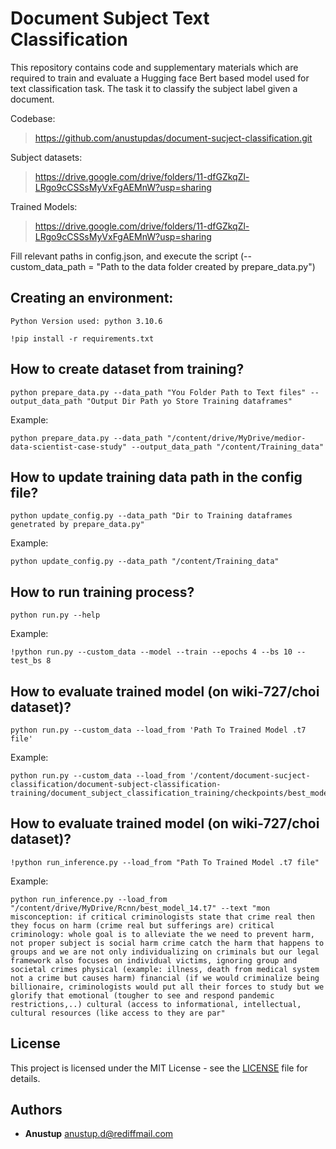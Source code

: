 # Document Subject Text Classification

This repository contains code and supplementary materials which are required to train and evaluate a Hugging face Bert based model
used for text classification task. The task it to classify the subject label given a document.


Codebase:
>  https://github.com/anustupdas/document-sucject-classification.git


Subject datasets:
>  https://drive.google.com/drive/folders/11-dfGZkqZl-LRgo9cCSSsMyVxFgAEMnW?usp=sharing 

Trained Models:
>  https://drive.google.com/drive/folders/11-dfGZkqZl-LRgo9cCSSsMyVxFgAEMnW?usp=sharing 



Fill relevant paths in config.json, and execute the script (--custom_data_path = "Path to the data folder created by prepare_data.py")


## Creating an environment:

    Python Version used: python 3.10.6
    
    !pip install -r requirements.txt

## How to create dataset from training?
    
    

    python prepare_data.py --data_path "You Folder Path to Text files" --output_data_path "Output Dir Path yo Store Training dataframes"

Example:
    
    python prepare_data.py --data_path "/content/drive/MyDrive/medior-data-scientist-case-study" --output_data_path "/content/Training_data"

## How to update training data path in the config file?

    python update_config.py --data_path "Dir to Training dataframes genetrated by prepare_data.py"

Example:
    
    python update_config.py --data_path "/content/Training_data"


## How to run training process?

    python run.py --help

Example:

    !python run.py --custom_data --model --train --epochs 4 --bs 10 --test_bs 8     

## How to evaluate trained model (on wiki-727/choi dataset)?

    python run.py --custom_data --load_from 'Path To Trained Model .t7 file'

Example:

    python run.py --custom_data --load_from '/content/document-sucject-classification/document-subject-classification-training/document_subject_classification_training/checkpoints/best_model_3.t7'

## How to evaluate trained model (on wiki-727/choi dataset)?

    !python run_inference.py --load_from "Path To Trained Model .t7 file"

Example:

    python run_inference.py --load_from "/content/drive/MyDrive/Rcnn/best_model_14.t7" --text "mon misconception: if critical criminologists state that crime real then they focus on harm (crime real but sufferings are) critical criminology: whole goal is to alleviate the we need to prevent harm, not proper subject is social harm crime catch the harm that happens to groups and we are not only individualizing on criminals but our legal framework also focuses on individual victims, ignoring group and societal crimes physical (example: illness, death from medical system not a crime but causes harm) financial (if we would criminalize being billionaire, criminologists would put all their forces to study but we glorify that emotional (tougher to see and respond pandemic restrictions,..) cultural (access to informational, intellectual, cultural resources (like access to they are par"


## License

This project is licensed under the MIT License - see the [LICENSE](../LICENSE.txt) file for details.

## Authors
* **Anustup** anustup.d@rediffmail.com